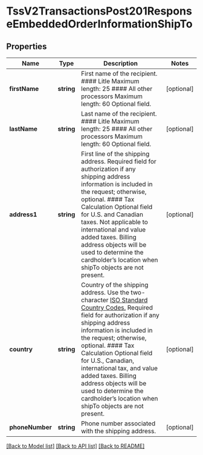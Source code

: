 # TssV2TransactionsPost201ResponseEmbeddedOrderInformationShipTo

## Properties
Name | Type | Description | Notes
------------ | ------------- | ------------- | -------------
**firstName** | **string** | First name of the recipient.  #### Litle Maximum length: 25  #### All other processors Maximum length: 60  Optional field. | [optional] 
**lastName** | **string** | Last name of the recipient.  #### Litle Maximum length: 25  #### All other processors Maximum length: 60  Optional field. | [optional] 
**address1** | **string** | First line of the shipping address.  Required field for authorization if any shipping address information is included in the request; otherwise, optional.  #### Tax Calculation Optional field for U.S. and Canadian taxes. Not applicable to international and value added taxes. Billing address objects will be used to determine the cardholder’s location when shipTo objects are not present. | [optional] 
**country** | **string** | Country of the shipping address. Use the two-character [ISO Standard Country Codes.](http://apps.cybersource.com/library/documentation/sbc/quickref/countries_alpha_list.pdf)  Required field for authorization if any shipping address information is included in the request; otherwise, optional.  #### Tax Calculation Optional field for U.S., Canadian, international tax, and value added taxes. Billing address objects will be used to determine the cardholder’s location when shipTo objects are not present. | [optional] 
**phoneNumber** | **string** | Phone number associated with the shipping address. | [optional] 

[[Back to Model list]](../README.md#documentation-for-models) [[Back to API list]](../README.md#documentation-for-api-endpoints) [[Back to README]](../README.md)


